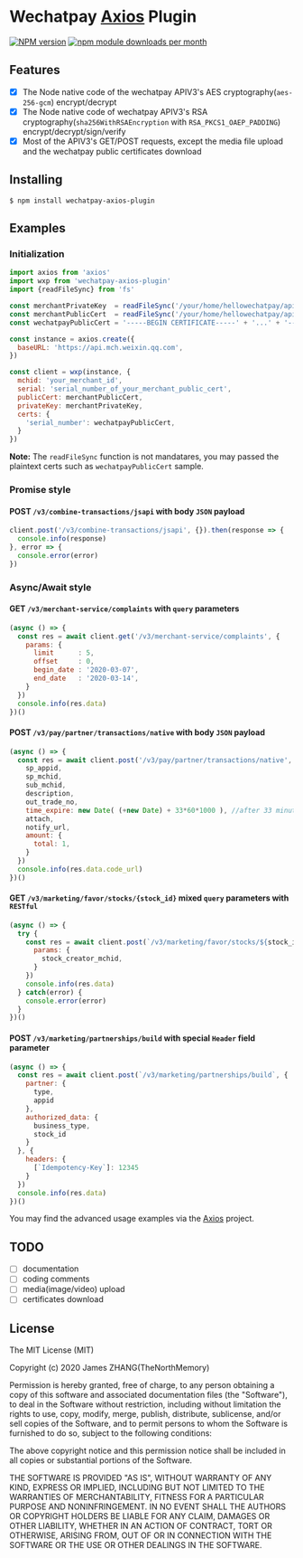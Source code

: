 # Wechatpay [Axios](https://github.com/axios/axios) Plugin

[![NPM version](https://badge.fury.io/js/wechatpay-axios-plugin.svg)](http://badge.fury.io/js/wechatpay-axios-plugin)
[![npm module downloads per month](http://img.shields.io/npm/dm/wechatpay-axios-plugin.svg)](https://www.npmjs.com/package/wechatpay-axios-plugin)


## Features

- [x] The Node native code of the wechatpay APIV3's AES cryptography(`aes-256-gcm`) encrypt/decrypt
- [x] The Node native code of wechatpay APIV3's RSA cryptography(`sha256WithRSAEncryption` with `RSA_PKCS1_OAEP_PADDING`) encrypt/decrypt/sign/verify
- [x] Most of the APIV3's GET/POST requests, except the media file upload and the wechatpay public certificates download

## Installing

`$ npm install wechatpay-axios-plugin`

## Examples

### Initialization

```js
import axios from 'axios'
import wxp from 'wechatpay-axios-plugin'
import {readFileSync} from 'fs'

const merchantPrivateKey  = readFileSync('/your/home/hellowechatpay/apiclient_key.pem')
const merchantPublicCert  = readFileSync('/your/home/hellowechatpay/apiclient_cert.pem')
const wechatpayPublicCert = '-----BEGIN CERTIFICATE-----' + '...' + '-----END CERTIFICATE-----'

const instance = axios.create({
  baseURL: 'https://api.mch.weixin.qq.com',
})

const client = wxp(instance, {
  mchid: 'your_merchant_id',
  serial: 'serial_number_of_your_merchant_public_cert',
  publicCert: merchantPublicCert,
  privateKey: merchantPrivateKey,
  certs: {
    'serial_number': wechatpayPublicCert,
  }
})
```

**Note:** The `readFileSync` function is not mandatares, you may passed the plaintext certs such as `wechatpayPublicCert` sample.

### Promise style

#### POST `/v3/combine-transactions/jsapi` with body `JSON` payload

```js
client.post('/v3/combine-transactions/jsapi', {}).then(response => {
  console.info(response)
}, error => {
  console.error(error)
})
```

### Async/Await style

#### GET `/v3/merchant-service/complaints` with `query` parameters

```js
(async () => {
  const res = await client.get('/v3/merchant-service/complaints', {
    params: {
      limit      : 5,
      offset     : 0,
      begin_date : '2020-03-07',
      end_date   : '2020-03-14',
    }
  })
  console.info(res.data)
})()
```

#### POST `/v3/pay/partner/transactions/native` with body `JSON` payload

```js
(async () => {
  const res = await client.post('/v3/pay/partner/transactions/native', {
    sp_appid,
    sp_mchid,
    sub_mchid,
    description,
    out_trade_no,
    time_expire: new Date( (+new Date) + 33*60*1000 ), //after 33 minutes
    attach,
    notify_url,
    amount: {
      total: 1,
    }
  })
  console.info(res.data.code_url)
})()
```

#### GET `/v3/marketing/favor/stocks/{stock_id}` mixed `query` parameters with `RESTful`

```js
(async () => {
  try {
    const res = await client.post(`/v3/marketing/favor/stocks/${stock_id}`, {
      params: {
        stock_creator_mchid,
      }
    })
    console.info(res.data)
  } catch(error) {
    console.error(error)
  }
})()
```

#### POST `/v3/marketing/partnerships/build` with special `Header` field parameter

```js
(async () => {
  const res = await client.post(`/v3/marketing/partnerships/build`, {
    partner: {
      type,
      appid
    },
    authorized_data: {
      business_type,
      stock_id
    }
  }, {
    headers: {
      [`Idempotency-Key`]: 12345
    }
  })
  console.info(res.data)
})()
```

You may find the advanced usage examples via the [Axios](https://github.com/axios/axios) project.

## TODO

- [ ] documentation
- [ ] coding comments
- [ ] media(image/video) upload
- [ ] certificates download

## License

The MIT License (MIT)

Copyright (c) 2020 James ZHANG(TheNorthMemory)

Permission is hereby granted, free of charge, to any person obtaining a copy
of this software and associated documentation files (the "Software"), to deal
in the Software without restriction, including without limitation the rights
to use, copy, modify, merge, publish, distribute, sublicense, and/or sell
copies of the Software, and to permit persons to whom the Software is
furnished to do so, subject to the following conditions:

The above copyright notice and this permission notice shall be included in
all copies or substantial portions of the Software.

THE SOFTWARE IS PROVIDED "AS IS", WITHOUT WARRANTY OF ANY KIND, EXPRESS OR
IMPLIED, INCLUDING BUT NOT LIMITED TO THE WARRANTIES OF MERCHANTABILITY,
FITNESS FOR A PARTICULAR PURPOSE AND NONINFRINGEMENT. IN NO EVENT SHALL THE
AUTHORS OR COPYRIGHT HOLDERS BE LIABLE FOR ANY CLAIM, DAMAGES OR OTHER
LIABILITY, WHETHER IN AN ACTION OF CONTRACT, TORT OR OTHERWISE, ARISING FROM,
OUT OF OR IN CONNECTION WITH THE SOFTWARE OR THE USE OR OTHER DEALINGS IN
THE SOFTWARE.
